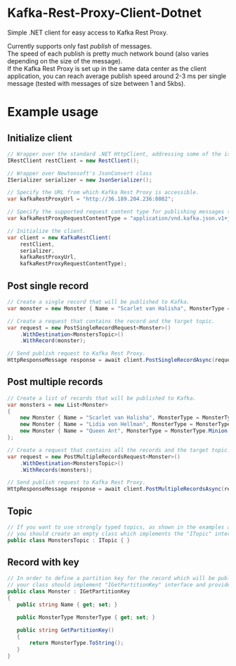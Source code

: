 # Kafka-Rest-Proxy-Client-Dotnet
Simple .NET client for easy access to Kafka Rest Proxy.  

Currently supports only fast *publish* of messages.  
The speed of each publish is pretty much network bound (also varies depending on the size of the message).  
If the Kafka Rest Proxy is set up in the same data center as the client application, you can reach average publish speed around 2-3 ms per single message (tested with messages of size between 1 and 5kbs).
# Example usage

## Initialize client
```cs
// Wrapper over the standard .NET HttpClient, addressing some of the issues of the native client.
IRestClient restClient = new RestClient();

// Wrapper over Newtonsoft's JsonConvert class
ISerializer serializer = new JsonSerializer();

// Specify the URL from which Kafka Rest Proxy is accessible.
var kafkaRestProxyUrl = "http://36.189.204.236:8082";

// Specify the supported request content type for publishing messages to Kafka Rest Proxy. (it might be different for different versions of Kafka Rest Proxy)
var kafkaRestProxyRequestContentType = "application/vnd.kafka.json.v1+json";

// Initialize the client.
var client = new KafkaRestClient(
    restClient,
    serializer,
    kafkaRestProxyUrl,
    kafkaRestProxyRequestContentType);
```

## Post single record
```cs
// Create a single record that will be published to Kafka.
var monster = new Monster { Name = "Scarlet van Halisha", MonsterType = MonsterType.RaidBoss };

// Create a request that contains the record and the target topic.
var request = new PostSingleRecordRequest<Monster>()
    .WithDestination<MonstersTopic>()
    .WithRecord(monster);

// Send publish request to Kafka Rest Proxy.
HttpResponseMessage response = await client.PostSingleRecordAsync(request);
```

## Post multiple records
```cs
// Create a list of records that will be published to Kafka.
var monsters = new List<Monster>
{
    new Monster { Name = "Scarlet van Halisha", MonsterType = MonsterType.RaidBoss },
    new Monster { Name = "Lidia von Hellman", MonsterType = MonsterType.Monster },
    new Monster { Name = "Queen Ant", MonsterType = MonsterType.Minion }
};

// Create a request that contains all the records and the target topic.
var request = new PostMultipleRecordsRequest<Monster>()
    .WithDestination<MonstersTopic>()
    .WithRecords(monsters);

// Send publish request to Kafka Rest Proxy.
HttpResponseMessage response = await client.PostMultipleRecordsAsync(request);
```

## Topic
```cs
// If you want to use strongly typed topics, as shown in the examples above,
// you should create an empty class which implements the "ITopic" interface.
public class MonstersTopic : ITopic { }
```

## Record with key
```cs
// In order to define a partition key for the record which will be published to Kafka,
// your class should implement "IGetPartitionKey" interface and provide implementation for the GetPartitionKey() method.
public class Monster : IGetPartitionKey
{
   public string Name { get; set; }

   public MonsterType MonsterType { get; set; }

   public string GetPartitionKey()
   {
       return MonsterType.ToString();
   }
}
```

